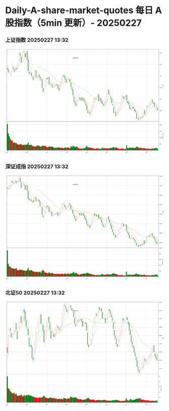 
# Daily-A-share-market-quotes 每日 A 股指数（5min 更新）- 20250227

### 上证指数 20250227 13:32
![](./fig/2025/2/20250227-sh000001.png)

### 深证成指 20250227 13:32
![](./fig/2025/2/20250227-sz399001.png)

### 北证50 20250227 13:32
![](./fig/2025/2/20250227-bj899050.png)
